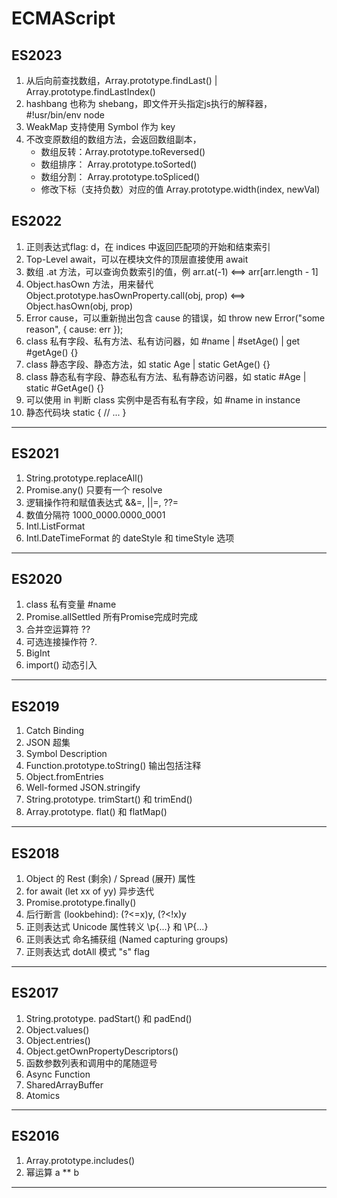 # ECMAScript
## ES2023
  1. 从后向前查找数组，Array.prototype.findLast() | Array.prototype.findLastIndex()
  2. hashbang 也称为 shebang，即文件开头指定js执行的解释器，#!usr/bin/env node
  3. WeakMap 支持使用 Symbol 作为 key
  4. 不改变原数组的数组方法，会返回数组副本，
     - 数组反转：Array.prototype.toReversed()
     - 数组排序： Array.prototype.toSorted()
     - 数组分割： Array.prototype.toSpliced()
     - 修改下标（支持负数）对应的值 Array.prototype.width(index, newVal)
## ES2022
  1. 正则表达式flag: d，在 indices 中返回匹配项的开始和结束索引
  2. Top-Level await，可以在模块文件的顶层直接使用 await
  3. 数组 .at 方法，可以查询负数索引的值，例 arr.at(-1) <==> arr[arr.length - 1]
  4. Object.hasOwn 方法，用来替代 Object.prototype.hasOwnProperty.call(obj, prop) <==> Object.hasOwn(obj, prop)
  5. Error cause，可以重新抛出包含 cause 的错误，如 throw new Error("some reason", { cause: err });
  6. class 私有字段、私有方法、私有访问器，如 #name | #setAge() | get #getAge() {}
  7. class 静态字段、静态方法，如 static Age | static GetAge() {}
  8. class 静态私有字段、静态私有方法、私有静态访问器，如 static #Age | static #GetAge() {}
  9. 可以使用 in 判断 class 实例中是否有私有字段，如 #name in instance
  10. 静态代码块 static { // ... }
---
## ES2021
  1. String.prototype.replaceAll()
  2. Promise.any() 只要有一个 resolve
  3. 逻辑操作符和赋值表达式 &&=, ||=, ??=
  4. 数值分隔符 1000_0000.0000_0001
  5. Intl.ListFormat
  6. Intl.DateTimeFormat 的 dateStyle 和 timeStyle 选项
---
## ES2020
  1. class 私有变量 #name
  2. Promise.allSettled 所有Promise完成时完成
  3. 合并空运算符 ??
  4. 可选连接操作符 ?.
  5. BigInt
  6. import() 动态引入
---
## ES2019
  1. Catch Binding
  2. JSON 超集
  3. Symbol Description
  4. Function.prototype.toString() 输出包括注释
  5. Object.fromEntries
  6. Well-formed JSON.stringify
  7. String.prototype. trimStart() 和 trimEnd()
  8. Array.prototype. flat() 和 flatMap()
---
## ES2018
  1. Object 的 Rest (剩余) / Spread (展开) 属性
  2. for await (let xx of yy) 异步迭代
  3. Promise.prototype.finally()
  4. 后行断言 (lookbehind): (?<=x)y, (?<!x)y
  5. 正则表达式 Unicode 属性转义 \p{...} 和 \P{...}
  6. 正则表达式 命名捕获组 (Named capturing groups)
  7. 正则表达式 dotAll 模式 "s" flag
---
## ES2017
  1. String.prototype. padStart() 和 padEnd()
  2. Object.values()
  3. Object.entries()
  4. Object.getOwnPropertyDescriptors()
  5. 函数参数列表和调用中的尾随逗号
  6. Async Function
  7. SharedArrayBuffer
  8. Atomics
---
## ES2016
  1. Array.prototype.includes()
  2. 幂运算 a ** b
---
